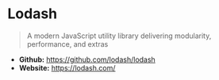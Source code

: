 # Lodash
> A modern JavaScript utility library delivering modularity, performance, and extras

* **Github:** https://github.com/lodash/lodash
* **Website:** https://lodash.com/